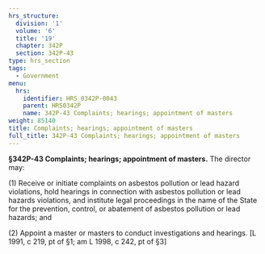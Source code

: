 ```yaml
---
hrs_structure:
  division: '1'
  volume: '6'
  title: '19'
  chapter: 342P
  section: 342P-43
type: hrs_section
tags:
  - Government
menu:
  hrs:
    identifier: HRS_0342P-0043
    parent: HRS0342P
    name: 342P-43 Complaints; hearings; appointment of masters
weight: 85140
title: Complaints; hearings; appointment of masters
full_title: 342P-43 Complaints; hearings; appointment of masters
---
```

**§342P-43 Complaints; hearings; appointment of masters.** The director may:

(1) Receive or initiate complaints on asbestos pollution or lead hazard violations, hold hearings in connection with asbestos pollution or lead hazards violations, and institute legal proceedings in the name of the State for the prevention, control, or abatement of asbestos pollution or lead hazards; and

(2) Appoint a master or masters to conduct investigations and hearings. [L 1991, c 219, pt of §1; am L 1998, c 242, pt of §3]